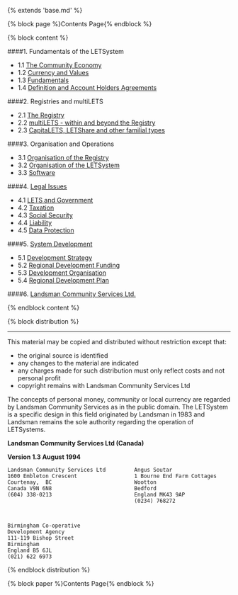 {% extends 'base.md' %}

{% block page %}Contents Page{% endblock %}

{% block content %}

####1. Fundamentals of the LETSystem

  - 1.1 [The Community Economy](1.1.html)
  - 1.2 [Currency and Values](1.2.html)
  - 1.3 [Fundamentals](1.3.html)
  - 1.4 [Definition and Account Holders Agreements](1.4.html)


####2. Registries and multiLETS

  - 2.1 [The Registry](2.1.html)
  - 2.2 [multiLETS - within and beyond the Registry](2.2.html)
  - 2.3 [CapitaLETS, LETShare and other familial types](2.3.html)

####3. Organisation and Operations

  - 3.1 [Organisation of the Registry](3.1.html)
  - 3.2 [Organisation of the LETSystem](3.2.html)
  - 3.3 [Software](3.3.html)

####4. [Legal Issues](4.0.html)

  - 4.1 [LETS and Government](4.1.html)
  - 4.2 [Taxation](4.2.html)
  - 4.3 [Social Security](4.3.html)
  - 4.4 [Liability](4.4.html)
  - 4.5	[Data Protection](4.5.html)

####5. [System Development](5.0.html)

  - 5.1 [Development Strategy](5.1.html)
  - 5.2 [Regional Development Funding](5.2.html)
  - 5.3 [Development Organisation](5.3.html)
  - 5.4 [Regional Development Plan](5.4.html)

####6. [Landsman Community Services Ltd.](6.0.html)

{% endblock content %}

{% block distribution %}

---

This material may be copied and distributed without restriction except that:

* the original source is identified
* any changes to the material are indicated
* any charges made for such distribution must only reflect costs and not personal profit
* copyright remains with Landsman Community Services Ltd

The concepts of personal money, community or local currency are regarded by Landsman Community Services as in the public domain. The LETSystem is a specific design in this field originated by Landsman in 1983 and Landsman remains the sole authority regarding the operation of LETSystems.

__Landsman Community Services Ltd (Canada)__

__Version 1.3 August 1994__

    Landsman Community Services Ltd         Angus Soutar
    1600 Embleton Crescent                  1 Bourne End Farm Cottages
    Courtenay,  BC                          Wootton 
    Canada V9N 6N8                          Bedford
    (604) 338-0213                          England MK43 9AP
                                            (0234) 768272



    Birmingham Co-operative 
    Development Agency
    111-119 Bishop Street
    Birmingham
    England B5 6JL
    (021) 622 6973

{% endblock distribution %}

{% block paper %}Contents Page{% endblock %}


